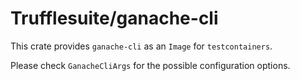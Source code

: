 # Trufflesuite/ganache-cli

This crate provides `ganache-cli` as an `Image` for `testcontainers`.

Please check `GanacheCliArgs` for the possible configuration options.
